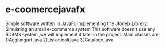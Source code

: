# e-coomercejavafx
Simple software written in JavaFx implementing the Jfoneix Librery. Simulating an small e-commerce system
This software doesn't use any RDBMS system ,we will implement it later in the project.
Main classes are:
1)Aggiungart.java
2)Listarticoli.java
3)Catalogo.java
